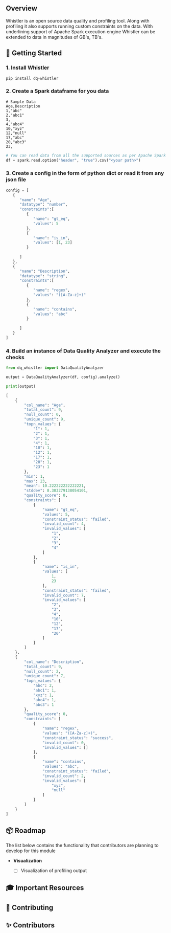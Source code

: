 
## Overview

Whistler is an open source data quality and profiling tool. Along with profiling it also supports running custom constraints on the data.
With underlining support of Apache Spark execution engine Whistler can be extended to data in magnitudes of GB's, TB's. 


## 🐣 Getting Started

### 1. Install Whistler
```commandline
pip install dq-whistler
```

### 2. Create a Spark dataframe for you data
```commandline
# Sample Data
Age,Description
1,"abc"
2,"abc1"
3,
4,"abc4"
10,"xyz"
12,"null"
17,"abc"
20,"abc3"
23,
```
```python
# You can read data from all the supported sources as per Apache Spark module
df = spark.read.option("header", "true").csv("<your path>")
```

### 3. Create a config in the form of python dict or read it from any json file
```python
config = [
   {
      "name": "Age",
      "datatype": "number",
      "constraints":[
         {
            "name": "gt_eq",
            "values": 5
         },
         {
            "name": "is_in",
            "values": [1, 23]
         }
         
      ]
   },
   {
      "name": "Description",
      "datatype": "string",
      "constraints":[
         {
            "name": "regex",
            "values": "([A-Za-z]+)"
         },
         {
            "name": "contains",
            "values": "abc"
         }
         
      ]
   }
]
```

### 4. Build an instance of Data Quality Analyzer and execute the checks
```python
from dq_whistler import DataQualityAnalyzer

output = DataQualityAnalyzer(df, config).analyze()

print(output)

```
```python
[
    {
        "col_name": "Age",
        "total_count": 9,
        "null_count": 0,
        "unique_count": 9,
        "topn_values": {
            "1": 1,
            "2": 1,
            "3": 1,
            "4": 1,
            "10": 1,
            "12": 1,
            "17": 1,
            "20": 1,
            "23": 1
        },
        "min": 1,
        "max": 23,
        "mean": 10.222222222222221,
        "stddev": 8.303279138054101,
        "quality_score": 0,
        "constraints": [
            {
                "name": "gt_eq",
                "values": 5,
                "constraint_status": "failed",
                "invalid_count": 4,
                "invalid_values": [
                    "1",
                    "2",
                    "3",
                    "4"
                ]
            },
            {
                "name": "is_in",
                "values": [
                    1,
                    23
                ],
                "constraint_status": "failed",
                "invalid_count": 7,
                "invalid_values": [
                    "2",
                    "3",
                    "4",
                    "10",
                    "12",
                    "17",
                    "20"
                ]
            }
        ]
    },
    {
        "col_name": "Description",
        "total_count": 9,
        "null_count": 2,
        "unique_count": 7,
        "topn_values": {
            "abc": 2,
            "abc1": 1,
            "xyz": 1,
            "abc4": 1,
            "abc3": 1
        },
        "quality_score": 0,
        "constraints": [
            {
                "name": "regex",
                "values": "([A-Za-z]+)",
                "constraint_status": "success",
                "invalid_count": 0,
                "invalid_values": []
            },
            {
                "name": "contains",
                "values": "abc",
                "constraint_status": "failed",
                "invalid_count": 2,
                "invalid_values": [
                    "xyz",
                    "null"
                ]
            }
        ]
    }
]
```

## 📦 Roadmap

The list below contains the functionality that contributors are planning to develop for this module


* **Visualization**
  * [ ] Visualization of profiling  output

  
## 🎓 Important Resources


## 👋 Contributing

## ✨ Contributors

